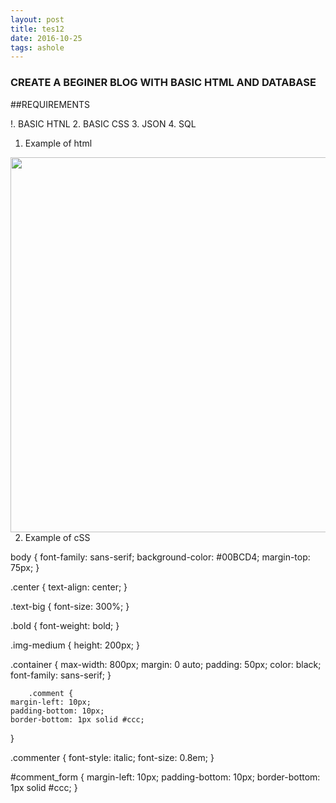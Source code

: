 ```yaml
---
layout: post
title: tes12
date: 2016-10-25 
tags: ashole    
---
```



### CREATE A BEGINER BLOG WITH BASIC HTML AND DATABASE  


##REQUIREMENTS

!. BASIC HTNL 
2. BASIC CSS
3. JSON 
4. SQL


1. Example of html
 <img src="http://i.imgur.com/RseUetA.png"  height="600" width="600" align="left" > 
  <!--more-->


2. Example of cSS 

<p>    body {
    font-family: sans-serif;
    background-color: #00BCD4;
    margin-top: 75px;
}

.center {
    text-align: center;
}

.text-big {
    font-size: 300%;
}

.bold {
    font-weight: bold;
}

.img-medium {
    height: 200px;
}

 .container  {
        max-width: 800px;
        margin: 0 auto;
        padding: 50px;
        color: black;
        font-family: sans-serif;
        }
        
        .comment {
    margin-left: 10px;
    padding-bottom: 10px;
    border-bottom: 1px solid #ccc;
}

.commenter {
    font-style: italic;
    font-size: 0.8em;
}

#comment_form {
    margin-left: 10px;
    padding-bottom: 10px;
    border-bottom: 1px solid #ccc;
}          

</p>

 

